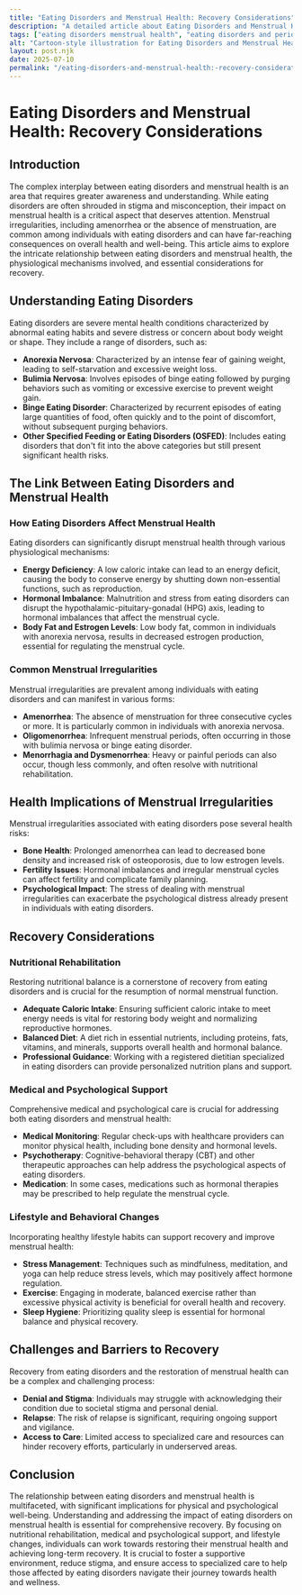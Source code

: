 ```yaml
---
title: "Eating Disorders and Menstrual Health: Recovery Considerations"
description: "A detailed article about Eating Disorders and Menstrual Health: Recovery Considerations."
tags: ["eating disorders menstrual health", "eating disorders and periods", "menstrual health recovery", "eating disorders recovery tips", "menstrual cycle and eating disorders"]
alt: "Cartoon-style illustration for Eating Disorders and Menstrual Health: Recovery Considerations"
layout: post.njk
date: 2025-07-10
permalink: "/eating-disorders-and-menstrual-health:-recovery-considerations/"
---
```


# Eating Disorders and Menstrual Health: Recovery Considerations

## Introduction

The complex interplay between eating disorders and menstrual health is an area that requires greater awareness and understanding. While eating disorders are often shrouded in stigma and misconception, their impact on menstrual health is a critical aspect that deserves attention. Menstrual irregularities, including amenorrhea or the absence of menstruation, are common among individuals with eating disorders and can have far-reaching consequences on overall health and well-being. This article aims to explore the intricate relationship between eating disorders and menstrual health, the physiological mechanisms involved, and essential considerations for recovery.

## Understanding Eating Disorders

Eating disorders are severe mental health conditions characterized by abnormal eating habits and severe distress or concern about body weight or shape. They include a range of disorders, such as:

- **Anorexia Nervosa**: Characterized by an intense fear of gaining weight, leading to self-starvation and excessive weight loss.
- **Bulimia Nervosa**: Involves episodes of binge eating followed by purging behaviors such as vomiting or excessive exercise to prevent weight gain.
- **Binge Eating Disorder**: Characterized by recurrent episodes of eating large quantities of food, often quickly and to the point of discomfort, without subsequent purging behaviors.
- **Other Specified Feeding or Eating Disorders (OSFED)**: Includes eating disorders that don't fit into the above categories but still present significant health risks.

## The Link Between Eating Disorders and Menstrual Health

### How Eating Disorders Affect Menstrual Health

Eating disorders can significantly disrupt menstrual health through various physiological mechanisms:

- **Energy Deficiency**: A low caloric intake can lead to an energy deficit, causing the body to conserve energy by shutting down non-essential functions, such as reproduction.
- **Hormonal Imbalance**: Malnutrition and stress from eating disorders can disrupt the hypothalamic-pituitary-gonadal (HPG) axis, leading to hormonal imbalances that affect the menstrual cycle.
- **Body Fat and Estrogen Levels**: Low body fat, common in individuals with anorexia nervosa, results in decreased estrogen production, essential for regulating the menstrual cycle.

### Common Menstrual Irregularities

Menstrual irregularities are prevalent among individuals with eating disorders and can manifest in various forms:

- **Amenorrhea**: The absence of menstruation for three consecutive cycles or more. It is particularly common in individuals with anorexia nervosa.
- **Oligomenorrhea**: Infrequent menstrual periods, often occurring in those with bulimia nervosa or binge eating disorder.
- **Menorrhagia and Dysmenorrhea**: Heavy or painful periods can also occur, though less commonly, and often resolve with nutritional rehabilitation.

## Health Implications of Menstrual Irregularities

Menstrual irregularities associated with eating disorders pose several health risks:

- **Bone Health**: Prolonged amenorrhea can lead to decreased bone density and increased risk of osteoporosis, due to low estrogen levels.
- **Fertility Issues**: Hormonal imbalances and irregular menstrual cycles can affect fertility and complicate family planning.
- **Psychological Impact**: The stress of dealing with menstrual irregularities can exacerbate the psychological distress already present in individuals with eating disorders.

## Recovery Considerations

### Nutritional Rehabilitation

Restoring nutritional balance is a cornerstone of recovery from eating disorders and is crucial for the resumption of normal menstrual function.

- **Adequate Caloric Intake**: Ensuring sufficient caloric intake to meet energy needs is vital for restoring body weight and normalizing reproductive hormones.
- **Balanced Diet**: A diet rich in essential nutrients, including proteins, fats, vitamins, and minerals, supports overall health and hormonal balance.
- **Professional Guidance**: Working with a registered dietitian specialized in eating disorders can provide personalized nutrition plans and support.

### Medical and Psychological Support

Comprehensive medical and psychological care is crucial for addressing both eating disorders and menstrual health:

- **Medical Monitoring**: Regular check-ups with healthcare providers can monitor physical health, including bone density and hormonal levels.
- **Psychotherapy**: Cognitive-behavioral therapy (CBT) and other therapeutic approaches can help address the psychological aspects of eating disorders.
- **Medication**: In some cases, medications such as hormonal therapies may be prescribed to help regulate the menstrual cycle.

### Lifestyle and Behavioral Changes

Incorporating healthy lifestyle habits can support recovery and improve menstrual health:

- **Stress Management**: Techniques such as mindfulness, meditation, and yoga can help reduce stress levels, which may positively affect hormone regulation.
- **Exercise**: Engaging in moderate, balanced exercise rather than excessive physical activity is beneficial for overall health and recovery.
- **Sleep Hygiene**: Prioritizing quality sleep is essential for hormonal balance and physical recovery.

## Challenges and Barriers to Recovery

Recovery from eating disorders and the restoration of menstrual health can be a complex and challenging process:

- **Denial and Stigma**: Individuals may struggle with acknowledging their condition due to societal stigma and personal denial.
- **Relapse**: The risk of relapse is significant, requiring ongoing support and vigilance.
- **Access to Care**: Limited access to specialized care and resources can hinder recovery efforts, particularly in underserved areas.

## Conclusion

The relationship between eating disorders and menstrual health is multifaceted, with significant implications for physical and psychological well-being. Understanding and addressing the impact of eating disorders on menstrual health is essential for comprehensive recovery. By focusing on nutritional rehabilitation, medical and psychological support, and lifestyle changes, individuals can work towards restoring their menstrual health and achieving long-term recovery. It is crucial to foster a supportive environment, reduce stigma, and ensure access to specialized care to help those affected by eating disorders navigate their journey towards health and wellness.
